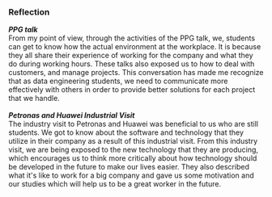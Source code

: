 ### Reflection
***PPG talk*** <br>
From my point of view, through the activities of the PPG talk, we, students can get to know how the actual environment at the workplace. It is because they all share their experience of working for the company and what they do during working hours. These talks also exposed us to how to deal with customers, and manage projects. This conversation has made me recognize that as data engineering students, we need to communicate more effectively with others in order to provide better solutions for each project that we handle. <br>
<br>
***Petronas and Huawei Industrial Visit***<br>
The industry visit to Petronas and Huawei was beneficial to us who are still students.  We got to know about the software and technology that they utilize in their company as a result of this industrial visit. From this industry visit, we are being exposed to the new technology that they are producing, which encourages us to think more critically about how technology should be developed in the future to make our lives easier. They also described what it's like to work for a big company and gave us some motivation and our studies which will help us to be a great worker in the future. 

